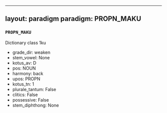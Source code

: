 
---
layout: paradigm
paradigm: PROPN_MAKU
---
### ` PROPN_MAKU `

Dictionary class 1ku
* grade_dir: weaken
* stem_vowel: None
* kotus_av: D
* pos: NOUN
* harmony: back
* upos: PROPN
* kotus_tn: 1
* plurale_tantum: False
* clitics: False
* possessive: False
* stem_diphthong: None

